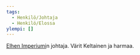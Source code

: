 ```yaml
---
tags:
  - Henkilö/Johtaja
  - Henkilö/Elossa
ylempi: []
---
```

[Elhen Imperiumi](Elhen%20Imperiumi.md)n johtaja.
Värit Keltainen ja harmaa.